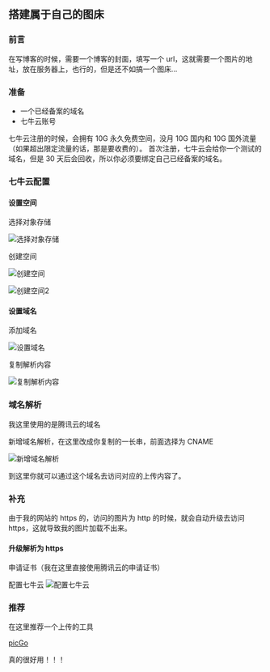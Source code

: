 ## 搭建属于自己的图床

### 前言

在写博客的时候，需要一个博客的封面，填写一个 url，这就需要一个图片的地址，放在服务器上，也行的，但是还不如搞一个图床...

### 准备

- 一个已经备案的域名
- 七牛云账号

七牛云注册的时候，会拥有 10G 永久免费空间，没月 10G 国内和 10G 国外流量（如果超出限定流量的话，那是要收费的）。
首次注册，七牛云会给你一个测试的域名，但是 30 天后会回收，所以你必须要绑定自己已经备案的域名。

### 七牛云配置

#### 设置空间

选择对象存储

![选择对象存储](https://img.hongguang.club/20220605235159.png)

创建空间

![创建空间](https://img.hongguang.club/20220605235216.png)

![创建空间2](https://img.hongguang.club/20220605235237.png)

#### 设置域名

添加域名

![设置域名](https://img.hongguang.club/20220605235812.png)

复制解析内容

![复制解析内容](https://img.hongguang.club/20220605235945.png)

### 域名解析

我这里使用的是腾讯云的域名

新增域名解析，在这里改成你复制的一长串，前面选择为 CNAME

![新增域名解析](https://img.hongguang.club/20220606000234.png)

到这里你就可以通过这个域名去访问对应的上传内容了。

### 补充

由于我的网站的 https 的，访问的图片为 http 的时候，就会自动升级去访问 https，这就导致我的图片加载不出来。

#### 升级解析为 https

申请证书（我在这里直接使用腾讯云的申请证书）

配置七牛云
![配置七牛云](https://img.hongguang.club/20220606000702.png)

### 推荐

在这里推荐一个上传的工具

[picGo](https://picgo.github.io/PicGo-Doc/zh/guide/)

真的很好用！！！
